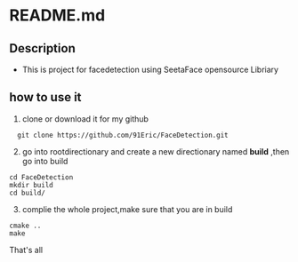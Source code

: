 # README.md

## Description
- This is project for facedetection using SeetaFace opensource Libriary
## how to use it
1. clone or download it for my github 
```
  git clone https://github.com/91Eric/FaceDetection.git
```
2. go into rootdirectionary and create a new directionary named **build** ,then go into build
```
cd FaceDetection
mkdir build
cd build/
```
3. complie the whole project,make sure that you are in build
```
cmake ..
make
```
That's all

